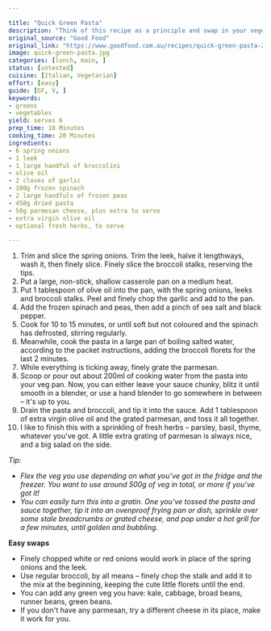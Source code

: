 ```yaml
---

title: "Quick Green Pasta"
description: "Think of this recipe as a principle and swap in your veges. "
original_source: "Good Food"
original_link: "https://www.goodfood.com.au/recipes/quick-green-pasta-20200424-h1nlul"
image: quick-green-pasta.jpg
categories: [lunch, main, ]
status: [untested]
cuisine: [Italian, Vegetarian]
effort: [easy]
guide: [GF, V, ]
keywords:
- greens
- vegetables
yield: serves 6
prep_time: 10 Minutes
cooking_time: 20 Minutes
ingredients:
- 6 spring onions
- 1 leek
- 1 large handful of broccolini
- olive oil
- 2 cloves of garlic
- 100g frozen spinach
- 2 large handfuls of frozen peas
- 450g dried pasta
- 50g parmesan cheese, plus extra to serve
- extra virgin olive oil
- optional fresh herbs, to serve

---
```


1. Trim and slice the spring onions. Trim the leek, halve it lengthways, wash it, then finely slice. Finely slice the broccoli stalks, reserving the tips.
2. Put a large, non-stick, shallow casserole pan on a medium heat.
3. Put 1 tablespoon of olive oil into the pan, with the spring onions, leeks and broccoli stalks. Peel and finely chop the garlic and add to the pan.
4. Add the frozen spinach and peas, then add a pinch of sea salt and black pepper.
5. Cook for 10 to 15 minutes, or until soft but not coloured and the spinach has defrosted, stirring regularly.
6. Meanwhile, cook the pasta in a large pan of boiling salted water, according to the packet instructions, adding the broccoli florets for the last 2 minutes.
7. While everything is ticking away, finely grate the parmesan.
8. Scoop or pour out about 200ml of cooking water from the pasta into your veg pan. Now, you can either leave your sauce chunky, blitz it until smooth in a blender, or use a hand blender to go somewhere in between – it's up to you.
9. Drain the pasta and broccoli, and tip it into the sauce. Add 1 tablespoon of extra virgin olive oil and the grated parmesan, and toss it all together.
10. I like to finish this with a sprinkling of fresh herbs – parsley, basil, thyme, whatever you've got. A little extra grating of parmesan is always nice, and a big salad on the side.

*Tip:*
- *Flex the veg you use depending on what you’ve got in the fridge and the freezer. You want to use around 500g of veg in total, or more if you’ve got it!*
- *You can easily turn this into a gratin. One you've tossed the pasta and sauce together, tip it into an ovenproof frying pan or dish, sprinkle over some stale breadcrumbs or grated cheese, and pop under a hot grill for a few minutes, until golden and bubbling.*

**Easy swaps**

- Finely chopped white or red onions would work in place of the spring onions and the leek.
- Use regular broccoli, by all means – finely chop the stalk and add it to the mix at the beginning, keeping the cute little florets until the end.
- You can add any green veg you have: kale, cabbage, broad beans, runner beans, green beans.
- If you don't have any parmesan, try a different cheese in its place, make it work for you.

